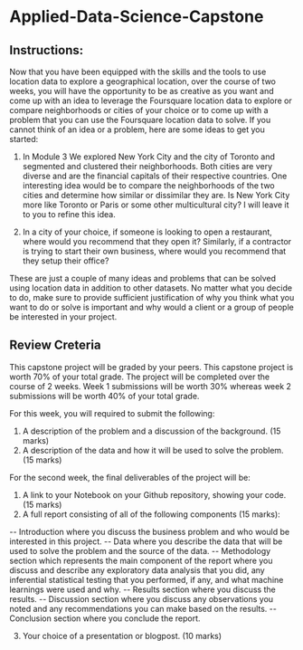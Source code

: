 # Applied-Data-Science-Capstone

## Instructions:
Now that you have been equipped with the skills and the tools to use location data to explore a geographical location, over the course of two weeks, you will have the opportunity to be as creative as you want and come up with an idea to leverage the Foursquare location data to explore or compare neighborhoods or cities of your choice or to come up with a problem that you can use the Foursquare location data to solve. If you cannot think of an idea or a problem, here are some ideas to get you started:

   1. In Module 3 We explored New York City and the city of Toronto and segmented and clustered their neighborhoods. Both cities are very diverse and are the financial capitals of their respective countries. One interesting idea would be to compare the neighborhoods of the two cities and determine how similar or dissimilar they are. Is New York City more like Toronto or Paris or some other multicultural city? I will leave it to you to refine this idea.

   2. In a city of your choice, if someone is looking to open a restaurant, where would you recommend that they open it? Similarly, if a contractor is trying to start their own business, where would you recommend that they setup their office?

These are just a couple of many ideas and problems that can be solved using location data in addition to other datasets. No matter what you decide to do, make sure to provide sufficient justification of why you think what you want to do or solve is important and why would a client or a group of people be interested in your project.

## Review Creteria

This capstone project will be graded by your peers. This capstone project is worth 70% of your total grade. The project will be completed over the course of 2 weeks. Week 1 submissions will be worth 30% whereas week 2 submissions will be worth 40% of your total grade.

For this week, you will required to submit the following:

  1. A description of the problem and a discussion of the background. (15 marks)
  2. A description of the data and how it will be used to solve the problem. (15 marks)

For the second week, the final deliverables of the project will be:

  1. A link to your Notebook on your Github repository, showing your code. (15 marks)
  2. A full report consisting of all of the following components (15 marks):

  -- Introduction where you discuss the business problem and who would be interested in this project.
  -- Data where you describe the data that will be used to solve the problem and the source of the data.
  -- Methodology section which represents the main component of the report where you discuss and describe any exploratory data analysis that you did, any inferential statistical      testing that you performed, if any, and what machine learnings were used and why.
  -- Results section where you discuss the results.
  -- Discussion section where you discuss any observations you noted and any recommendations you can make based on the results.
  -- Conclusion section where you conclude the report.

  3. Your choice of a presentation or blogpost. (10 marks)

